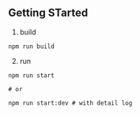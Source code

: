## Getting STarted

1. build
```shell
npm run build
```

2. run
```shell
npm run start

# or

npm run start:dev # with detail log
```